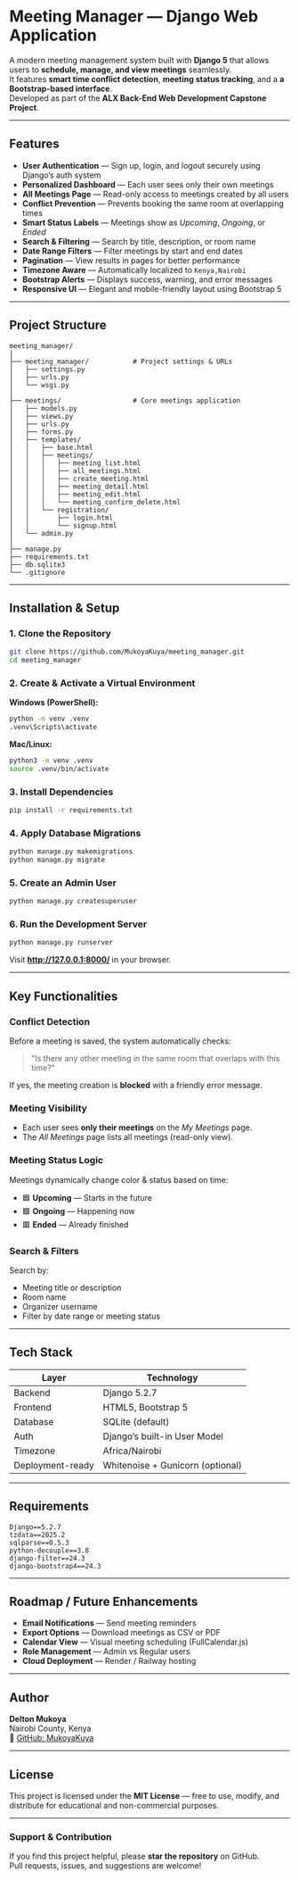 # Meeting Manager — Django Web Application  

A modern meeting management system built with **Django 5** that allows users to **schedule, manage, and view meetings** seamlessly.  
It features **smart time conflict detection**, **meeting status tracking**, and a **a Bootstrap-based interface**.  
Developed as part of the **ALX Back-End Web Development Capstone Project**.

---

## Features

- **User Authentication** — Sign up, login, and logout securely using Django’s auth system  
- **Personalized Dashboard** — Each user sees only their own meetings  
- **All Meetings Page** — Read-only access to meetings created by all users  
- **Conflict Prevention** — Prevents booking the same room at overlapping times  
- **Smart Status Labels** — Meetings show as *Upcoming*, *Ongoing*, or *Ended*  
- **Search & Filtering** — Search by title, description, or room name  
- **Date Range Filters** — Filter meetings by start and end dates  
- **Pagination** — View results in pages for better performance  
- **Timezone Aware** — Automatically localized to `Kenya,Nairobi`  
- **Bootstrap Alerts** — Displays success, warning, and error messages  
- **Responsive UI** — Elegant and mobile-friendly layout using Bootstrap 5

---

## Project Structure

```
meeting_manager/
│
├── meeting_manager/           # Project settings & URLs
│   ├── settings.py
│   ├── urls.py
│   └── wsgi.py
│
├── meetings/                  # Core meetings application
│   ├── models.py
│   ├── views.py
│   ├── urls.py
│   ├── forms.py
│   ├── templates/
│   │   ├── base.html
│   │   ├── meetings/
│   │   │   ├── meeting_list.html
│   │   │   ├── all_meetings.html
│   │   │   ├── create_meeting.html
│   │   │   ├── meeting_detail.html
│   │   │   ├── meeting_edit.html
│   │   │   └── meeting_confirm_delete.html
│   │   └── registration/
│   │       ├── login.html
│   │       └── signup.html
│   └── admin.py
│
├── manage.py
├── requirements.txt
├── db.sqlite3
└── .gitignore
```

---

## Installation & Setup

### 1. Clone the Repository
```bash
git clone https://github.com/MukoyaKuya/meeting_manager.git
cd meeting_manager
```

### 2. Create & Activate a Virtual Environment

**Windows (PowerShell):**
```bash
python -m venv .venv
.venv\Scripts\activate
```

**Mac/Linux:**
```bash
python3 -m venv .venv
source .venv/bin/activate
```

### 3️. Install Dependencies
```bash
pip install -r requirements.txt
```

### 4️. Apply Database Migrations
```bash
python manage.py makemigrations
python manage.py migrate
```

### 5. Create an Admin User
```bash
python manage.py createsuperuser
```

### 6. Run the Development Server
```bash
python manage.py runserver
```

Visit **http://127.0.0.1:8000/** in your browser.

---

## Key Functionalities

### Conflict Detection
Before a meeting is saved, the system automatically checks:
> “Is there any other meeting in the same room that overlaps with this time?”

If yes, the meeting creation is **blocked** with a friendly error message.

### Meeting Visibility
- Each user sees **only their meetings** on the *My Meetings* page.  
- The *All Meetings* page lists all meetings (read-only view).

### Meeting Status Logic
Meetings dynamically change color & status based on time:
- 🟦 **Upcoming** — Starts in the future  
- 🟩 **Ongoing** — Happening now  
- 🟥 **Ended** — Already finished  

### Search & Filters
Search by:
- Meeting title or description  
- Room name  
- Organizer username  
- Filter by date range or meeting status  

---

## Tech Stack

| Layer | Technology |
|-------|-------------|
| Backend | Django 5.2.7 |
| Frontend | HTML5, Bootstrap 5 |
| Database | SQLite (default) |
| Auth | Django’s built-in User Model |
| Timezone | Africa/Nairobi |
| Deployment-ready | Whitenoise + Gunicorn (optional) |

---

## Requirements

```
Django==5.2.7
tzdata==2025.2
sqlparse==0.5.3
python-decouple==3.8
django-filter==24.3
django-bootstrap4==24.3
```

---

## Roadmap / Future Enhancements

- **Email Notifications** — Send meeting reminders  
- **Export Options** — Download meetings as CSV or PDF  
- **Calendar View** — Visual meeting scheduling (FullCalendar.js)  
- **Role Management** — Admin vs Regular users  
- **Cloud Deployment** — Render / Railway hosting  

---

## Author

**Delton Mukoya**  
Nairobi County, Kenya  
🔗 [GitHub: MukoyaKuya](https://github.com/MukoyaKuya)  


---

## License

This project is licensed under the **MIT License** — free to use, modify, and distribute for educational and non-commercial purposes.

---

### Support & Contribution

If you find this project helpful, please **star the repository** on GitHub.  
Pull requests, issues, and suggestions are welcome!
